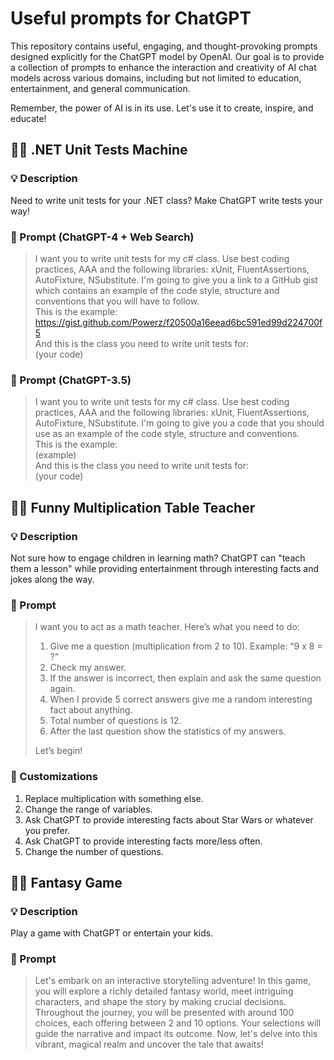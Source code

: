 # Useful prompts for ChatGPT

This repository contains useful, engaging, and thought-provoking prompts designed explicitly for the ChatGPT model by OpenAI. Our goal is to provide a collection of prompts to enhance the interaction and creativity of AI chat models across various domains, including but not limited to education, entertainment, and general communication.

Remember, the power of AI is in its use. Let's use it to create, inspire, and educate!

## :man_technologist: .NET Unit Tests Machine
### :bulb: Description
Need to write unit tests for your .NET class? Make ChatGPT write tests your way!

### :rocket: Prompt (ChatGPT-4 + Web Search)
>I want you to write unit tests for my c# class. Use best coding practices, AAA and the following libraries: xUnit, FluentAssertions, AutoFixture, NSubstitute. I'm going to give you a link to a GitHub gist which contains an example of the code style, structure and conventions that you will have to follow.  
>This is the example: https://gist.github.com/Powerz/f20500a16eead6bc591ed99d224700f5  
>And this is the class you need to write unit tests for:  
> (your code)

### :rocket: Prompt (ChatGPT-3.5)
>I want you to write unit tests for my c# class. Use best coding practices, AAA and the following libraries: xUnit, FluentAssertions, AutoFixture, NSubstitute. I'm going to give you a code that you should use as an example of the code style, structure and conventions.  
>This is the example:  
>(example)  
>And this is the class you need to write unit tests for:  
> (your code)

## :man_teacher: Funny Multiplication Table Teacher
### :bulb: Description
Not sure how to engage children in learning math? ChatGPT can "teach them a lesson" while providing entertainment through interesting facts and jokes along the way.

### :rocket: Prompt
>I want you to act as a math teacher. Here’s what you need to do:
>1. Give me a question (multiplication from 2 to 10). Example: “9 x 8 = ?”
>2. Check my answer.
>3. If the answer is incorrect, then explain and ask the same question again.
>4. When I provide 5 correct answers give me a random interesting fact about anything.
>5. Total number of questions is 12.
>6. After the last question show the statistics of my answers.
>
>Let’s begin!


### :wrench: Customizations
1. Replace multiplication with something else.
2. Change the range of variables.
3. Ask ChatGPT to provide interesting facts about Star Wars or whatever you prefer.
4. Ask ChatGPT to provide interesting facts more/less often.
5. Change the number of questions.

## :mage_man: Fantasy Game
### :bulb: Description
Play a game with ChatGPT or entertain your kids.

### :rocket: Prompt

>Let's embark on an interactive storytelling adventure! In this game, you will explore a richly detailed fantasy world, meet intriguing characters, and shape the story by making crucial decisions. Throughout the journey, you will be presented with around 100 choices, each offering between 2 and 10 options. Your selections will guide the narrative and impact its outcome. Now, let's delve into this vibrant, magical realm and uncover the tale that awaits!